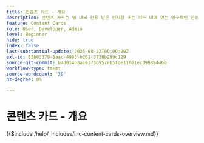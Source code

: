 ```yaml
---
title: 컨텐츠 카드 - 개요
description: 콘텐츠 카드는 앱 내의 전용 받은 편지함 또는 피드 내에 있는 영구적인 인앱 메시지입니다. 푸시 알림과 달리 사용자에게 방해가 되지 않고 사용자의 편의에 따라 볼 수 있다.
feature: Content Cards
role: User, Developer, Admin
level: Beginner
hide: true
index: false
last-substantial-update: 2025-08-22T00:00:00Z
exl-id: 85b83379-1aac-4983-b261-3738b299c129
source-git-commit: b7d014b3ac6373b957eb5fce11661ec39689446b
workflow-type: tm+mt
source-wordcount: '39'
ht-degree: 0%

---
```


# 콘텐츠 카드 - 개요

{{$include /help/_includes/inc-content-cards-overview.md}}
